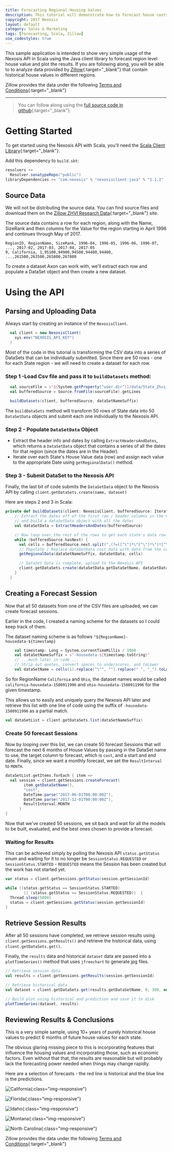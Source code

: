 ```yaml
---
title: Forecasting Regional Housing Values
description: This tutorial will demonstrate how to forecast house costs
copyright: 2017 Nexosis 
layout: default
category: Sales & Marketing
tags: [Forecasting, Scala, Zillow]
use_codestyles: true
---
```


This sample application is intended to show very simple usage of the Nexosis API in Scala using the Java client library to forecast region level house value and plot the results. If you are following along, you will be able to to analyze data provided by [Zillow](https://www.zillow.com/research/data/){:target="_blank"} that contain historical house values in different regions.

Zillow provides the data under the following [Terms and Conditions](https://www.zillow.com/corp/Terms.htm){:target="_blank"}

------

>You can follow along using the [full source code in github](https://github.com/Nexosis/sample-scala-housepriceforecasting){:target="_blank"}.


# Getting Started

To get started using the Nexosis API with Scala, you'll need the [Scala Client Library](/clients/scala){:target="_blank"}.

Add this dependency to `build.sbt`:
``` scala
resolvers +=
  Resolver.sonatypeRepo("public")
libraryDependencies += "com.nexosis" % "nexosisclient-java" % "1.1.2"
```

## Source Data

We will not be distributing the source data. You can find source files and download them on the [Zillow ZHVI Research Data](https://www.zillow.com/research/data/){:target="_blank"} site.

The source data contains a row for each region, along with the Name, SizeRank and then columns for the Value for the region starting in April 1996 and continues through May of 2017.

```csv
RegionID, RegionName, SizeRank, 1996-04, 1996-05, 1996-06, 1996-07, ..., 2017-02, 2017-03, 2017-04, 2017-05
9, California, 1,95100,94900,94500,94400,94400, ...,261500,263500,265800,267800
```

To create a dataset Axon can work with, we'll extract each row and populate a DataSet object and then create a new dataset.

# Using the API

## Parsing and Uploading Data

Always start by creating an instance of the `NexosisClient`.

``` scala
  val client = new NexosisClient(
    sys.env("NEXOSIS_API_KEY")
  )
```

Most of the code in this tutorial is transforming the CSV data into a series of DataSets that can be individually submitted. Since there are 50 rows - one for each State region - we will need to create a dataset for each row.

### Step 1 -Load Csv file and pass it to `buildDatasets` method:

```scala
  val sourceFile = s"${System.getProperty("user.dir")}/data/State_Zhvi_BottomTier.csv"
  val bufferedSource = Source.fromFile(sourceFile).getLines

  buildDatasets(client, bufferedSource, dataSetNameSuffix)
```

The `buildDataSets` method will transform 50 rows of State data into 50 `DataSetData` objects and submit each one individually to the Nexosis API.

### Step 2 - Populate `DataSetData`  Object
* Extract the header info and dates by calling `ExtractHeadersAndDates`, which returns a `DataSetData` object that contains a series of all the dates for that region (since the dates are in the Header).
* Iterate over each State's House Value data (row) and assign each value to the appropriate Date using `getRegionalData()` method.

### Step 3 - Submit DataSet to the Nexosis API

Finally, the last bit of code submits the `DataSetData` object to the Nexosis API by calling `client.getDataSets.create(name, dataset)`

Here are steps 2 and 3 in Scala:

```scala
private def buildDatasets(client: NexosisClient, bufferedSource: Iterator[String], dataSetNameSuffix: String) = {
    // Extract the dates off of the first row / header columns in the CSV
    // and build a dataSetData object with all the dates
    val dataSetData = ExtractHeadersAndDates(bufferedSource)

    // Now loop over the rest of the rows to get each state's data row
    while (bufferedSource.hasNext) {
      val cells = bufferedSource.next.split(",(?=([^\"]*\"[^\"]*\")*[^\"]*$)")
      // Populate / Replace dataSetData cost data with data from the cells in the next row
      getRegionalData(dataSetNameSuffix, dataSetData, cells)

      // DataSet Data is complete, upload to the Nexosis API
      client.getDataSets.create(dataSetData.getDataSetName, dataSetData)
    }
  }
```

## Creating a Forecast Session

Now that all 50 datasets from one of the CSV files are uploaded, we can create forecast sessions.

Earlier in the code, I created a naming scheme for the datasets so I could keep track of them. 

The dataset naming scheme is as follows `"${RegionName}-housedata-${timestamp}`

```scala
    val timestamp: Long = System.currentTimeMillis / 1000
    val dataSetNameSuffix = s"-housedata-${timestamp.toString}"
    // ...much later in code ... 
    // Strip out quotes, convert spaces to underscores, and toLower
    val dataSetName = cells(1).replace("\"", "").replace(" ", "_").toLowerCase() + dataSetNameSuffix;
```

So for RegionName `California` and `Ohio`, the dataset names would be called `california-housedata-1500911996` and `ohio-housedata-1500911996` for the given timestamp.

This allows us to easily and uniquely query the Nexosis API later and retrieve this list with one line of code using the suffix of `-housedata-1500911996` as a partial match.

```scala
val dataSetList = client.getDataSets.list(dataSetNameSuffix)
```
### Create 50 forecast Sessions

Now by looping over this list, we can create 50 forecast Sessions that will forecast the next 6 months of House Values by passing in the DataSet name to use, the target column to forecast, which is `cost`, and a start and end date. Finally, since we want a monthly forecast, we set the `ResultInterval` to `MONTH`.

```scala
dataSetList.getItems.forEach { item =>
  val session = client.getSessions.createForecast(
        item.getDataSetName(),
        "cost",
        DateTime.parse("2017-06-01T00:00:00Z"),
        DateTime.parse("2017-12-01T00:00:00Z"),
        ResultInterval.MONTH
      )
}
```

Now that we've created 50 sessions, we sit back and wait for all the models to be built, evaluated, and the best ones chosen to provide a forecast.

### Waiting for Results

This can be achieved simply by polling the Nexosis API `status.getStatus` enum and waiting for it to no longer be `SessionStatus.REQUESTED` or `SessionStatus.STARTED` - `REQUESTED` means the Session has been created but the work has not started yet.

```scala
var status = client.getSessions.getStatus(session.getSessionId)

while ((status.getStatus == SessionStatus.STARTED)
        || (status.getStatus == SessionStatus.REQUESTED))  {
  Thread.sleep(5000)
  status = client.getSessions.getStatus(session.getSessionId)
}
```

## Retrieve Session Results

After all 50 sessions have completed, we retrieve session results using `client.getSessions.getResults()` and retrieve the historical data, using `client.getDataSets.get()`.

Finally, the `results` data and historical `dataset` data are passed into a `plotTimeSeries()` method that uses `jfreechart` to generate jpg files.

``` scala
// Retrieve session data
val results = client.getSessions.getResults(session.getSessionId)

// Retrieve historical data
val dataset = client.getDataSets.get(results.getDataSetName, 0, 300, new util.ArrayList[String])

// Build plot using historical and prediction and save it to disk
plotTimeSeries(dataset, results)
```

## Reviewing Results & Conclusions

This is a very simple sample, using 10+ years of purely historical house values to predict 6 months of future house values for each state. 

The obvious glaring missing piece to this is incorporating features that influence the housing values and incorporating those, such as economic factors. Even without that that, the results are reasonable but will probably lack the forecasting power needed when things may change rapidly.

Here are a selection of forecasts - the red line is historical and the blue line is the predictions.

![California](/assets/img/tutorials/california-housedata-1501180476.jpeg){:class="img-responsive"}

![Florida](/assets/img/tutorials/florida-housedata-1501180476.jpeg){:class="img-responsive"}

![Idaho](/assets/img/tutorials/idaho-housedata-1501180476.jpeg){:class="img-responsive"}

![Montana](/assets/img/tutorials/montana-housedata-1501180476.jpeg){:class="img-responsive"}

![North Carolina](/assets/img/tutorials/north_carolina-housedata-1501180476.jpeg){:class="img-responsive"}



Zillow provides the data under the following [Terms and Conditions](https://www.zillow.com/corp/Terms.htm){:target="_blank"}
